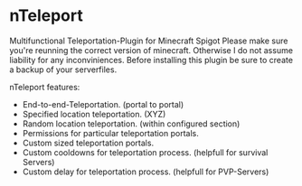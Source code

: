 # nTeleport
Multifunctional Teleportation-Plugin for Minecraft Spigot
Please make sure you're reunning the correct version of minecraft. 
Otherwise I do not assume liability for any inconviniences.
Before installing this plugin be sure to create a backup of your serverfiles. 

nTeleport features:

- End-to-end-Teleportation. (portal to portal)
- Specified location teleportation. (XYZ)
- Random location teleportation. (within configured section)
- Permissions for particular teleportation portals.
- Custom sized teleportation portals.
- Custom cooldowns for teleportation process. (helpfull for survival Servers)
- Custom delay for teleportation process. (helpfull for PVP-Servers)
